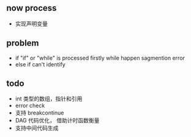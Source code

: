 
## now process
+ 实现声明变量

## problem
+ if "if" or "while" is processed firstly while happen sagmention error 
+ else if can't identify

## todo
+ int 类型的数组，指针和引用
+ error check
+ 支持 breakcontinue
+ DAG 代码优化， 借助计时函数衡量
+ 支持中间代码生成

